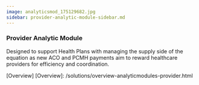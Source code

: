 ```yaml
---
image: analyticsmod_175129682.jpg
sidebar: provider-analytic-module-sidebar.md
---
```


### Provider Analytic Module

Designed to support Health Plans with managing the supply side of the equation as new ACO and PCMH payments aim to reward healthcare providers for efficiency and coordination.

[Overview]
[Overview]: /solutions/overview-analyticmodules-provider.html